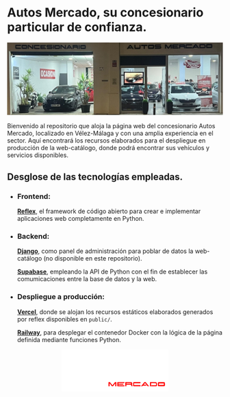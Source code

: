 # Autos Mercado, su concesionario particular de confianza. 
<img src=https://github.com/MarkosHB/Autos-Mercado-Website/blob/main/assets/fachada.jpg>

Bienvenido al repositorio que aloja la página web del concesionario Autos Mercado, localizado en Vélez-Málaga y con una amplia experiencia en el sector. 
Aquí encontrará los recursos elaborados para el despliegue en producción de la web-catálogo, donde podrá encontrar sus vehículos y servicios disponibles.




## Desglose de las tecnologías empleadas.
- ### Frontend:
  **[Reflex](https://reflex.dev/)**, el framework de código abierto para crear e implementar aplicaciones web completamente en Python.
  
- ### Backend:
  **[Django](https://www.djangoproject.com/)**, como panel de administración para poblar de datos la web-catálogo (no disponible en este repositorio).
  
  **[Supabase](https://supabase.com/)**, empleando la API de Python con el fin de establecer las comumicaciones entre la base de datos y la web.   
  
- ### Despliegue a producción:
  **[Vercel](https://vercel.com/)**, donde se alojan los recursos estáticos elaborados generados por reflex disponibles en `public/`.
  
  **[Railway](https://railway.com/)**, para desplegar el contenedor Docker con la lógica de la página definida mediante funciones Python. 

<p align=center>
 <img src=https://github.com/MarkosHB/Autos-Mercado-Website/blob/main/assets/logo.png>
</p>
